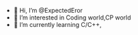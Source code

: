 - 👋 Hi, I’m @ExpectedEror
- 👀 I’m interested in Coding world,CP world
- 🌱 I’m currently learning C/C++,





